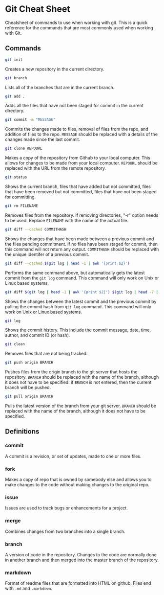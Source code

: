# Git Cheat Sheet
Cheatsheet of commands to use when working with git. This is a quick reference for the commands that are most commonly used when working with Git.

## Commands

```bash
git init
```
Creates a new repository in the current directory. 

```bash
git branch
```
Lists all of the branches that are in the current branch. 

```bash
git add .
```
Adds all the files that have not been staged for commit in the current directory. 

```bash
git commit -m "MESSAGE"
```
Commits the changes made to files, removal of files from the repo, and addition of files to the repo. ```MESSAGE``` should be replaced with a details of the changes made since the last commit.

```bash
git clone REPOURL
```
Makes a copy of the repository from Github to your local computer. This allows for changes to be made from your local computer. ```REPOURL``` should be replaced with the URL from the remote repository.

```bash
git status
```
Shows the current branch, files that have added but not committed, files that have been removed but not committed, files that have not been staged for committing. 

```bash
git rm FILENAME
```
Removes files from the repository. If removing directories, "-r" option needs to be used. Replace ```FILENAME``` with the name of the actual file. 

```bash
git diff --cached COMMITHASH
```
Shows the changes that have been made between a previous commit and the files pending commitment. If no files have been staged for commit, then this command will not return any output.  ```COMMITHASH``` should be replaced with the unique identifer of a previous commit.

```bash
git diff --cached $(git log | head -1 | awk '{print $2}')
```
Performs the same command above, but automatically gets the latest commit from the ```git log``` command. This command will only work on Unix or Linux based systems.

```bash
git diff $(git log | head -1 | awk '{print $2}') $(git log | head -7 | tail -1 | awk '{print $2}')
```
Shows the changes between the latest commit and the previous commit by pulling the commit hash from ```git log``` command.  This command will only work on Unix or Linux based systems.

```bash
git log
```
Shows the commit history. This include the commit message, date, time, author, and commit ID (or hash). 


```bash
git clean
```
Removes files that are not being tracked.

```bash
git push origin BRANCH
```
Pushes files from the origin branch to the git server that hosts the repository.  ```BRANCH``` should be replaced with the name of the branch, although it does not have to be specified. if ```BRANCH``` is not entered, then the current branch will be pushed.

```bash
git pull origin BRANCH
```
Pulls the latest version of the branch from your git server. ```BRANCH``` should be replaced with the name of the branch, although it does not have to be specified.


## Definitions

### commit
A commit is a revision, or set of updates, made to one or more files.

### fork
Makes a copy of repo that is owned by somebody else and allows you to make changes to the code without making changes to the original repo.

### issue
Issues are used to track bugs or enhancements for a project.

### merge
Combines changes from two branches into a single branch.

### branch
A version of code in the repository. Changes to the code are normally done in another branch and then merged into the master branch of the repository.

### markdown
Format of readme files that are formatted into HTML on github. Files end with ```.md``` and ```.markdown```.
